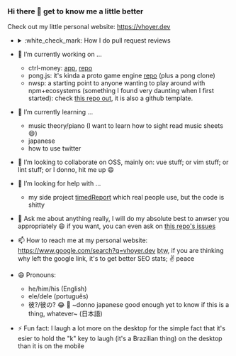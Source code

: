 ### Hi there 👋 get to know me a little better

Check out my little personal website: <https://vhoyer.dev>

- <details><summary>:white_check_mark:  How I do pull request reviews</summary>

  I have a system of tags, I mostyle begin all my comments on a review with `(tag)`, while tag can be:

  <dl>
  <dt><code>(resolvable)</code></dt>
    <dd>for silly comments where I just wanna point something funny with the author</dd>
  <dt><code>(optional)</code></dt>
    <dd>things I think are somewhat relevant and I really would do if I was the author, but I won't block the PR because of them</dd>
  <dt><code>(question)</code></dt>
    <dd>for questions, I will totally block the PR if you don't anwser my questions :joy: mostly because sometimes a question is intended to be more acertive on a <code>(important)</code>, but I will not request changes, because there is no request in a question, right?</dd>
  <dt><code>(important)</code></dt>
    <dd>Absolutely important, I think the user experience will be damaged if this goes to production: or the site will break, or the performance will suffer, or the accessibility is broken, or I think this is gonna lower maintenability of the code in the future</dd>
  <dt><code>sometimes I don't add any tag at all</code></dt>
    <dd>in those cases, treat the comment as slightly more important than a `optional` but way less than `important`</dd>
  </dl>
  </details>

- 🔭 I’m currently working on ...
  - ctrl-money: [app](http://ctrlmoney.web.app/), [repo](https://github.com/money-ctrl/react-client)
  - pong.js: it's kinda a proto game engine [repo](https://github.com/vhoyer/pong.js) (plus a pong clone)
  - nwsp: a starting point to anyone wanting to play around with npm+ecosystems (something I found very daunting when I first started): check [this repo out](https://github.com/vhoyer/nwsp), it is also a github template.
  
- 🌱 I’m currently learning ...
  - music theory/piano (I want to learn how to sight read music sheets :smile:)
  - japanese
  - how to use twitter
  
- 👯 I’m looking to collaborate on OSS, mainly on: vue stuff; or vim stuff; or lint stuff; or I donno, hit me up :smile:
- 🤔 I’m looking for help with ...
  - my side project [timedReport](https://github.com/vhoyer/timedReport/) which real people use, but the code is shitty
  
- 💬 Ask me about anything really, I will do my absolute best to anwser you appropriately :smile: if you want, you can even ask on [this repo's issues](https://github.com/vhoyer/vhoyer/issues)

- 📫 How to reach me at my personal website: https://www.google.com/search?q=vhoyer.dev <abbr title="by the way">btw</abbr>, if you are thinking why left the google link, it's to get better SEO stats; :v: peace

- 😄 Pronouns:
  - he/him/his (English)
  - ele/dele (português)
  - 彼?/彼の? :joy: :shrug: ~donno japanese good enough yet to know if this is a thing, whatever~ (日本語)
  
- ⚡ Fun fact: I laugh a lot more on the desktop for the simple fact that it's esier to hold the "k" key to laugh (it's a Brazilian thing) on the desktop than it is on the mobile
